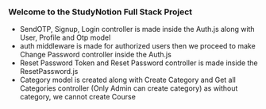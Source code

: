 ### Welcome to the StudyNotion Full Stack Project

- SendOTP, Signup, Login controller is made inside the Auth.js along with User, Profile and Otp model
- auth middleware is made for authorized users then we proceed to make Change Password controller inside the Auth.js
- Reset Password Token and Reset Password controller is made inside the ResetPassword.js
- Category model is created along with Create Category and Get all Categories controller (Only Admin can create category) as without category, we cannot create Course